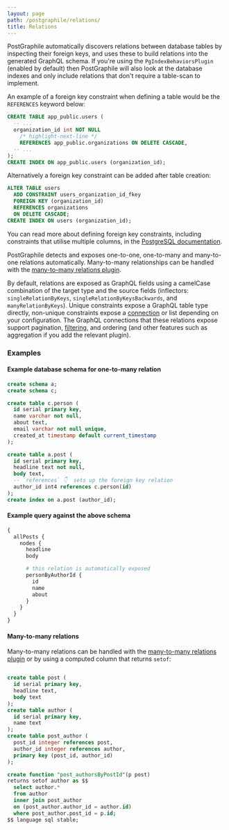 ```yaml
---
layout: page
path: /postgraphile/relations/
title: Relations
---
```


PostGraphile automatically discovers relations between database tables by
inspecting their foreign keys, and uses these to build relations into the
generated GraphQL schema. If you're using the `PgIndexBehaviorsPlugin` (enabled
by default) then PostGraphile will also look at the database indexes and only
include relations that don't require a table-scan to implement.

An example of a foreign key constraint when defining a table would be the
`REFERENCES` keyword below:

```sql
CREATE TABLE app_public.users (
  -- ...
  organization_id int NOT NULL
    /* highlight-next-line */
    REFERENCES app_public.organizations ON DELETE CASCADE,
  -- ...
);
CREATE INDEX ON app_public.users (organization_id);
```

Alternatively a foreign key constraint can be added after table creation:

```sql
ALTER TABLE users
  ADD CONSTRAINT users_organization_id_fkey
  FOREIGN KEY (organization_id)
  REFERENCES organizations
  ON DELETE CASCADE;
CREATE INDEX ON users (organization_id);
```

You can read more about defining foreign key constraints, including constraints
that utilise multiple columns, in the
[PostgreSQL documentation](https://www.postgresql.org/docs/current/static/ddl-constraints.html#DDL-CONSTRAINTS-FK).

PostGraphile detects and exposes one-to-one, one-to-many and many-to-one
relations automatically. Many-to-many relationships can be handled with the
[many-to-many relations plugin](https://github.com/graphile-contrib/pg-many-to-many).

By default, relations are exposed as GraphQL fields using a camelCase
combination of the target type and the source fields (inflectors:
`singleRelationByKeys`, `singleRelationByKeysBackwards`, and
`manyRelationByKeys`). Unique constraints expose a GraphQL table type directly,
non-unique constraints expose a [connection](./connections) or list depending
on your configuration. The GraphQL connections that these relations expose
support pagination, [filtering](./filtering), and ordering (and other features
such as aggregation if you add the relevant plugin).

### Examples

#### Example database schema for one-to-many relation

```sql
create schema a;
create schema c;

create table c.person (
  id serial primary key,
  name varchar not null,
  about text,
  email varchar not null unique,
  created_at timestamp default current_timestamp
);

create table a.post (
  id serial primary key,
  headline text not null,
  body text,
  -- `references` 👇  sets up the foreign key relation
  author_id int4 references c.person(id)
);
create index on a.post (author_id);
```

#### Example query against the above schema

```graphql
{
  allPosts {
    nodes {
      headline
      body

      # this relation is automatically exposed
      personByAuthorId {
        id
        name
        about
      }
    }
  }
}
```

#### Many-to-many relations

Many-to-many relations can be handled with the
[many-to-many relations plugin](https://github.com/graphile-contrib/pg-many-to-many)
or by using a computed column that returns `setof`:

```sql

create table post (
  id serial primary key,
  headline text,
  body text
);
create table author (
  id serial primary key,
  name text
);
create table post_author (
  post_id integer references post,
  author_id integer references author,
  primary key (post_id, author_id)
);

create function "post_authorsByPostId"(p post)
returns setof author as $$
  select author.*
  from author
  inner join post_author
  on (post_author.author_id = author.id)
  where post_author.post_id = p.id;
$$ language sql stable;

```
